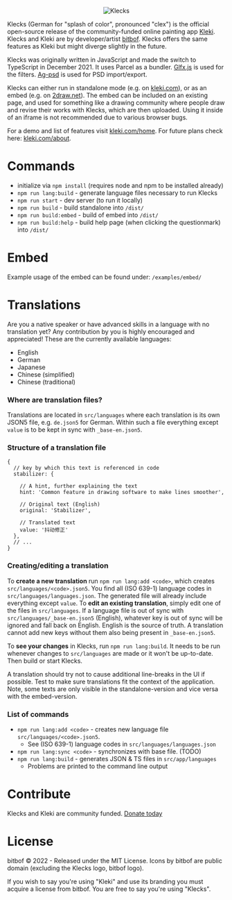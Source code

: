 <p style="text-align:center">
<img src="https://bitbof.com/stuff/2022-01-klecks/2022-03-klecks-github.png" alt="Klecks"><br>
</p>

Klecks (German for "splash of color", pronounced "clex") is the official open-source release of the community-funded online painting app [Kleki](https://kleki.com).
Klecks and Kleki are by developer/artist [bitbof](https://bitbof.com). Klecks offers the same features as Kleki but might diverge slightly in the future.

Klecks was originally written in JavaScript and made the switch to TypeScript in December 2021. It uses Parcel as a bundler.
[Glfx.js](https://github.com/evanw/glfx.js) is used for the filters. [Ag-psd](https://github.com/Agamnentzar/ag-psd) is used for PSD import/export.

Klecks can either run in standalone mode (e.g. on [kleki.com](https://kleki.com)), or as an embed (e.g. on [2draw.net](https://2draw.net)). The embed can be included on an existing page, and used for something like a drawing community where people draw and revise their works with Klecks, which are then uploaded. Using it inside of an iframe is not recommended due to various browser bugs.

For a demo and list of features visit [kleki.com/home](https://kleki.com/home/). For future plans check here: [kleki.com/about](https://kleki.com/about/).

# Commands
- initialize via `npm install` (requires node and npm to be installed already)
- `npm run lang:build` - generate language files necessary to run Klecks
- `npm run start` - dev server (to run it locally)
- `npm run build` - build standalone into `/dist/`
- `npm run build:embed` - build of embed into `/dist/`
- `npm run build:help` - build help page (when clicking the questionmark) into `/dist/`

# Embed
Example usage of the embed can be found under: `/examples/embed/`

# Translations
Are you a native speaker or have advanced skills in a language with no translation yet?
Any contribution by you is highly encouraged and appreciated! These are the currently available languages:
- English
- German
- Japanese
- Chinese (simplified)
- Chinese (traditional)

### Where are translation files?
Translations are located in `src/languages` where each translation is its own JSON5 file, e.g. `de.json5` for German.
Within such a file everything except `value` is to be kept in sync with `_base-en.json5`.

### Structure of a translation file
```json5
{
  // key by which this text is referenced in code
  stabilizer: {
    
    // A hint, further explaining the text
    hint: 'Common feature in drawing software to make lines smoother',
    
    // Original text (English)
    original: 'Stabilizer',
    
    // Translated text
    value: '抖动修正'
  },
  // ...
}
```

### Creating/editing a translation
To **create a new translation** run `npm run lang:add <code>`, which creates `src/languages/<code>.json5`. You find all
(ISO 639-1) language codes in `src/languages/languages.json`. The generated file will already include everything except `value`.
To **edit an existing translation**, simply edit one of the files in `src/languages`. If a language file is out of sync with
`src/languages/_base-en.json5` (English), whatever key is out of sync will be ignored and fall back on English. English is the
source of truth. A translation cannot add new keys without them also being present in `_base-en.json5`.

To **see your changes** in Klecks, run `npm run lang:build`. It needs to be run whenever changes to `src/languages` are
made or it won't be up-to-date. Then build or start Klecks.

A translation should try not to cause additional line-breaks in the UI if possible. Test to make sure translations
fit the context of the application. Note, some texts are only visible in the standalone-version and vice versa with
the embed-version.

### List of commands
- `npm run lang:add <code>` - creates new language file `src/languages/<code>.json5`.
  - See (ISO 639-1) language codes in `src/languages/languages.json`
- `npm run lang:sync <code>` - synchronizes with base file. (TODO)
- `npm run lang:build` - generates JSON & TS files in `src/app/languages`
  - Problems are printed to the command line output

# Contribute
Klecks and Kleki are community funded. [Donate today](https://kleki.com/donate/)

# License

bitbof © 2022 - Released under the MIT License. Icons by bitbof are public domain (excluding the Klecks logo, bitbof logo).

If you wish to say you're using "Kleki" and use its branding you must acquire a license from bitbof. You are free to say you're using "Klecks".
